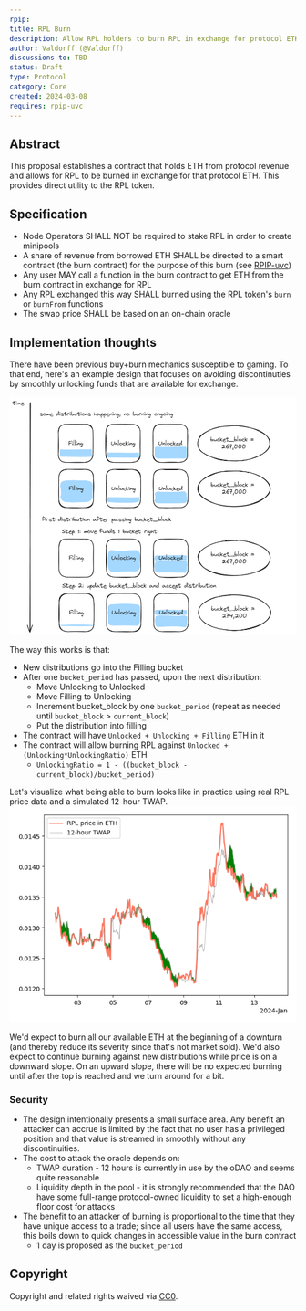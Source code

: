 ```yaml
---
rpip:
title: RPL Burn
description: Allow RPL holders to burn RPL in exchange for protocol ETH
author: Valdorff (@Valdorff)
discussions-to: TBD
status: Draft
type: Protocol
category: Core
created: 2024-03-08
requires: rpip-uvc
---
```


## Abstract
This proposal establishes a contract that holds ETH from protocol revenue and allows for RPL to be burned in exchange for that protocol ETH. This provides direct utility to the RPL token.


## Specification
- Node Operators SHALL NOT be required to stake RPL in order to create minipools
- A share of revenue from borrowed ETH SHALL be directed to a smart contract (the burn contract) for the purpose of this burn (see [RPIP-uvc](draft-uvc.md))
- Any user MAY call a function in the burn contract to get ETH from the burn contract in exchange for RPL
- Any RPL exchanged this way SHALL burned using the RPL token's `burn` or `burnFrom` functions
- The swap price SHALL be based on an on-chain oracle

## Implementation thoughts
There have been previous buy+burn mechanics susceptible to gaming. To that end, here's an example design that focuses on avoiding discontinuties by smoothly unlocking funds that are available for exchange.

![burn.png](../assets/rpip-burn/burn.png)

The way this works is that:
- New distributions go into the Filling bucket
- After one `bucket_period` has passed, upon the next distribution:
  - Move Unlocking to Unlocked
  - Move Filling to Unlocking
  - Increment bucket_block by one `bucket_period` (repeat as needed until `bucket_block` > `current_block`)
  - Put the distribution into filling
- The contract will have `Unlocked + Unlocking + Filling` ETH in it
- The contract will allow burning RPL against `Unlocked + (Unlocking*UnlockingRatio)` ETH
  - `UnlockingRatio = 1 - ((bucket_block - current_block)/bucket_period)`

Let's visualize what being able to burn looks like in practice using real RPL price data and a simulated 12-hour TWAP.
![twap.png](../assets/rpip-burn/twap.png)

We'd expect to burn all our available ETH at the beginning of a downturn (and thereby reduce its severity since that's not market sold). We'd also expect to continue burning against new distributions while price is on a downward slope. On an upward slope, there will be no expected burning until after the top is reached and we turn around for a bit.

### Security
- The design intentionally presents a small surface area. Any benefit an attacker can accrue is limited by the fact that no user has a privileged position and that value is streamed in smoothly without any discontinuities.
- The cost to attack the oracle depends on:
  - TWAP duration - 12 hours is currently in use by the oDAO and seems quite reasonable
  - Liquidity depth in the pool - it is strongly recommended that the DAO have some full-range protocol-owned liquidity to set a high-enough floor cost for attacks
- The benefit to an attacker of burning is proportional to the time that they have unique access to a trade; since all users have the same access, this boils down to quick changes in accessible value in the burn contract
  - 1 day is proposed as the `bucket_period`


## Copyright
Copyright and related rights waived via [CC0](https://creativecommons.org/publicdomain/zero/1.0/).

